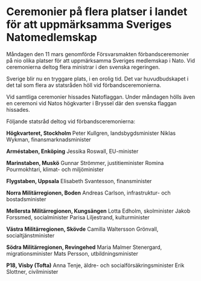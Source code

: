 # Ceremonier på flera platser i landet för att uppmärksamma Sveriges Natomedlemskap

Måndagen den 11 mars genomförde Försvarsmakten förbandsceremonier på nio olika platser för att uppmärksamma Sveriges medlemskap i Nato. Vid ceremonierna deltog flera ministrar i den svenska regeringen.

Sverige blir nu en tryggare plats, i en orolig tid. Det var huvudbudskapet i det tal som flera av statsråden höll vid förbandsceremonierna.

Vid samtliga ceremonier hissades Natoflaggan. Under måndagen hölls även en ceremoni vid Natos högkvarter i Bryssel där den svenska flaggan hissades.

Följande statsråd deltog vid förbandsceremonierna:

**Högkvarteret, Stockholm**
Peter Kullgren, landsbygdsminister
Niklas Wykman, finansmarknadsminister

**Arméstaben, Enköping**
Jessika Roswall, EU-minister

**Marinstaben, Muskö**
Gunnar Strömmer, justitieminister
Romina Pourmokhtari, klimat- och miljöminister

**Flygstaben, Uppsala**
Elisabeth Svantesson, finansminister

**Norra Militärregionen, Boden**
Andreas Carlson, infrastruktur- och bostadsminister

**Mellersta Militärregionen, Kungsängen**
Lotta Edholm, skolminister
Jakob Forssmed, socialminister
Parisa Liljestrand, kulturminister

**Västra Militärregionen, Skövde**
Camilla Waltersson Grönvall, socialtjänstminister

**Södra Militärregionen, Revingehed**
Maria Malmer Stenergard, migrationsminister
Mats Persson, utbildningsminister

**P18, Visby (Tofta)**
Anna Tenje, äldre- och socialförsäkringsminister
Erik Slottner, civilminister
